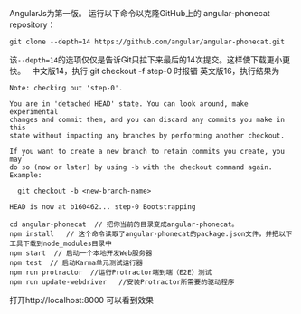 AngularJs为第一版。
运行以下命令以克隆GitHub上的 angular-phonecat repository：
```
git clone --depth=14 https://github.com/angular/angular-phonecat.git
```
该`--depth=14`的选项仅仅是告诉Git只拉下来最后的14次提交。这样使下载更小更快。  
中文版14，执行 git checkout -f step-0 时报错
英文版16，执行结果为    
```
Note: checking out 'step-0'.

You are in 'detached HEAD' state. You can look around, make experimental
changes and commit them, and you can discard any commits you make in this
state without impacting any branches by performing another checkout.

If you want to create a new branch to retain commits you create, you may
do so (now or later) by using -b with the checkout command again. Example:

  git checkout -b <new-branch-name>

HEAD is now at b160462... step-0 Bootstrapping
```

```
cd angular-phonecat  // 把你当前的目录变成angular-phonecat。    
npm install   // 这个命令读取了angular-phonecat的package.json文件，并把以下工具下载到node_modules目录中   
npm start  // 启动一个本地开发Web服务器
npm test  // 启动Karma单元测试运行器
npm run protractor  //运行Protractor端到端（E2E）测试
npm run update-webdriver   //安装Protractor所需要的驱动程序    
```     

打开http://localhost:8000 可以看到效果   

